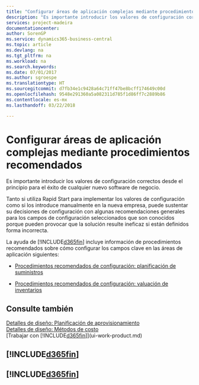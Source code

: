 ```yaml
---
title: "Configurar áreas de aplicación complejas mediante procedimientos recomendados | Documentos de Microsoft"
description: "Es importante introducir los valores de configuración correctos desde el principio para el éxito de cualquier nuevo software de negocio."
services: project-madeira
documentationcenter: 
author: SorenGP
ms.service: dynamics365-business-central
ms.topic: article
ms.devlang: na
ms.tgt_pltfrm: na
ms.workload: na
ms.search.keywords: 
ms.date: 07/01/2017
ms.author: sgroespe
ms.translationtype: HT
ms.sourcegitcommit: d7fb34e1c9428a64c71ff47be8bcff174649c00d
ms.openlocfilehash: 9548e291360a5a082311d785f1d86ff7c2889b86
ms.contentlocale: es-mx
ms.lasthandoff: 03/22/2018

---
```

# <a name="set-up-complex-application-areas-using-best-practices"></a>Configurar áreas de aplicación complejas mediante procedimientos recomendados
Es importante introducir los valores de configuración correctos desde el principio para el éxito de cualquier nuevo software de negocio.  

 Tanto si utiliza Rapid Start para implementar los valores de configuración como si los introduce manualmente en la nueva empresa, puede sustentar su decisiones de configuración con algunas recomendaciones generales para los campos de configuración seleccionados que son conocidos porque pueden provocar que la solución resulte ineficaz si están definidos forma incorrecta.  

 La ayuda de [!INCLUDE[d365fin](includes/d365fin_md.md)] incluye información de procedimientos recomendados sobre cómo configurar los campos clave en las áreas de aplicación siguientes:  

-   [Procedimientos recomendados de configuración: planificación de suministros](setup-best-practices-supply-planning.md)  

-   [Procedimientos recomendados de configuración: valuación de inventarios](setup-best-practices-costing-method.md)  

## <a name="see-also"></a>Consulte también  
[Detalles de diseño: Planificación de aprovisionamiento](design-details-supply-planning.md)   
[Detalles de diseño: Métodos de costo](design-details-costing-methods.md)  
[Trabajar con [!INCLUDE[d365fin](includes/d365fin_md.md)]](ui-work-product.md)

## [!INCLUDE[d365fin](includes/free_trial_md.md)]  
## [!INCLUDE[d365fin](includes/training_link_md.md)]

